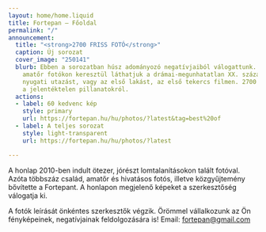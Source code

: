 ```yaml
---
layout: home/home.liquid
title: Fortepan — Főoldal
permalink: "/"
announcement:
  title: "<strong>2700 FRISS FOTÓ</strong>"
  caption: Új sorozat
  cover_image: "250141"
  blurb: Ebben a sorozatban húsz adományozó negatívjaiból válogattunk. Jórészt családi,
    amatőr fotókon keresztül láthatjuk a drámai-megunhatatlan XX. századot. Az első
    nyugati utazást, vagy az első lakást, az első tekercs filmen. 2700 jelentős fotót
    a jelentéktelen pillanatokról.
  actions:
  - label: 60 kedvenc kép
    style: primary
    url: https://fortepan.hu/hu/photos/?latest&tag=best%20of
  - label: A teljes sorozat
    style: light-transparent
    url: https://fortepan.hu/hu/photos/?latest

---
```

A honlap 2010-ben indult ötezer, jórészt lomtalanításokon talált fotóval. Azóta többszáz család, amatőr és hivatásos fotós, illetve közgyűjtemény bővítette a Fortepant. A honlapon megjelenő képeket a szerkesztőség válogatja ki.

A fotók leírását önkéntes szerkesztők végzik. Örömmel vállalkozunk az Ön fényképeinek, negatívjainak feldolgozására is! Email: [fortepan@gmail.com](mailto:fortepan@gmail.com)